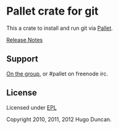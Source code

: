 # Pallet crate for git

This a crate to install and run git via [Pallet](http://pallet.github.com/pallet).

[Release Notes](https://github.com/pallet/git-crate//blob/master/ReleaseNotes.md)

## Support

[On the group](http://groups.google.com/group/pallet-clj), or #pallet on freenode irc.

## License

Licensed under [EPL](http://www.eclipse.org/legal/epl-v10.html)

Copyright 2010, 2011, 2012 Hugo Duncan.
